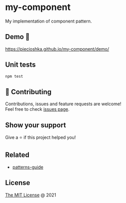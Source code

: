# my-component

My implementation of component pattern.

## Demo 🎉

<https://piecioshka.github.io/my-component/demo/>

## Unit tests

```bash
npm test
```

## 🤝 Contributing

Contributions, issues and feature requests are welcome!<br />
Feel free to check [issues page](https://github.com/piecioshka/my-component/issues/).

## Show your support

Give a ⭐️ if this project helped you!

## Related

* [patterns-guide](https://github.com/piecioshka/patterns-guide)

## License

[The MIT License](http://piecioshka.mit-license.org) @ 2021
